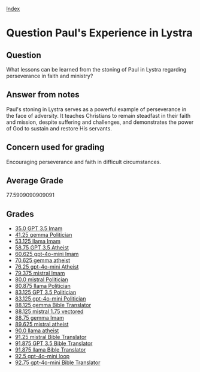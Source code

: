 
[Index](../../index.md)
# Question Paul's Experience in Lystra
## Question
What lessons can be learned from the stoning of Paul in Lystra regarding perseverance in faith and ministry?

## Answer from notes
Paul's stoning in Lystra serves as a powerful example of perseverance in the face of adversity. It teaches Christians to remain steadfast in their faith and mission, despite suffering and challenges, and demonstrates the power of God to sustain and restore His servants.

## Concern used for grading
Encouraging perseverance and faith in difficult circumstances.

## Average Grade
77.5909090909091

## Grades
 * [35.0 GPT 3.5 Imam](../answers/GPT_3.5_Imam/Paul_s_Experience_in_Lystra.md)
 * [41.25 gemma Politician](../answers/gemma_Politician/Paul_s_Experience_in_Lystra.md)
 * [53.125 llama Imam](../answers/llama_Imam/Paul_s_Experience_in_Lystra.md)
 * [58.75 GPT 3.5 Atheist](../answers/GPT_3.5_Atheist/Paul_s_Experience_in_Lystra.md)
 * [60.625 gpt-4o-mini Imam](../answers/gpt-4o-mini_Imam/Paul_s_Experience_in_Lystra.md)
 * [70.625 gemma atheist](../answers/gemma_atheist/Paul_s_Experience_in_Lystra.md)
 * [76.25 gpt-4o-mini Atheist](../answers/gpt-4o-mini_Atheist/Paul_s_Experience_in_Lystra.md)
 * [79.375 mistral Imam](../answers/mistral_Imam/Paul_s_Experience_in_Lystra.md)
 * [80.0 mistral Politician](../answers/mistral_Politician/Paul_s_Experience_in_Lystra.md)
 * [80.875 llama Politician](../answers/llama_Politician/Paul_s_Experience_in_Lystra.md)
 * [83.125 GPT 3.5 Politician](../answers/GPT_3.5_Politician/Paul_s_Experience_in_Lystra.md)
 * [83.125 gpt-4o-mini Politician](../answers/gpt-4o-mini_Politician/Paul_s_Experience_in_Lystra.md)
 * [88.125 gemma Bible Translator](../answers/gemma_Bible_Translator/Paul_s_Experience_in_Lystra.md)
 * [88.125 mistral 1.75 vectored](../answers/mistral_1.75_vectored/Paul_s_Experience_in_Lystra.md)
 * [88.75 gemma Imam](../answers/gemma_Imam/Paul_s_Experience_in_Lystra.md)
 * [89.625 mistral atheist](../answers/mistral_atheist/Paul_s_Experience_in_Lystra.md)
 * [90.0 llama atheist](../answers/llama_atheist/Paul_s_Experience_in_Lystra.md)
 * [91.25 mistral Bible Translator](../answers/mistral_Bible_Translator/Paul_s_Experience_in_Lystra.md)
 * [91.875 GPT 3.5 Bible Translator](../answers/GPT_3.5_Bible_Translator/Paul_s_Experience_in_Lystra.md)
 * [91.875 llama Bible Translator](../answers/llama_Bible_Translator/Paul_s_Experience_in_Lystra.md)
 * [92.5 gpt-4o-mini loop](../answers/gpt-4o-mini_loop/Paul_s_Experience_in_Lystra.md)
 * [92.75 gpt-4o-mini Bible Translator](../answers/gpt-4o-mini_Bible_Translator/Paul_s_Experience_in_Lystra.md)
